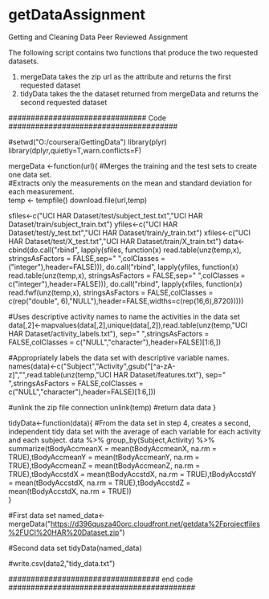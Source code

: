 # getDataAssignment
Getting and Cleaning Data Peer Reviewed Assignment

The following script contains two functions that produce the two requested datasets.
1. mergeData takes the zip url as the attribute and returns the first requested dataset
2. tidyData takes the the dataset returned from mergeData and returns the second requested dataset

############################### Code ######################################

#setwd("O:/coursera/GettingData")
library(plyr)
library(dplyr,quietly=T,warn.conflicts=F)

mergeData <-function(url){
  #Merges the training and the test sets to create one data set.  
  #Extracts only the measurements on the mean and standard deviation for each measurement.  
  temp <- tempfile()
  download.file(url,temp)
  
  sfiles<-c("UCI HAR Dataset/test/subject_test.txt","UCI HAR Dataset/train/subject_train.txt")
  yfiles<-c("UCI HAR Dataset/test/y_test.txt","UCI HAR Dataset/train/y_train.txt")
  xfiles<-c("UCI HAR Dataset/test/X_test.txt","UCI HAR Dataset/train/X_train.txt")
  data<-cbind(do.call("rbind", lapply(sfiles, function(x) read.table(unz(temp,x), stringsAsFactors = FALSE,sep=" ",colClasses = ("integer"),header=FALSE))),
              do.call("rbind", lapply(yfiles, function(x) read.table(unz(temp,x), stringsAsFactors = FALSE,sep=" ",colClasses = c("integer"),header=FALSE))),
              do.call("rbind", lapply(xfiles, function(x) read.fwf(unz(temp,x), stringsAsFactors = FALSE,colClasses = c(rep("double", 6),"NULL"),header=FALSE,widths=c(rep(16,6),8720)))))
  
  #Uses descriptive activity names to name the activities in the data set    
  data[,2]<-mapvalues(data[,2],unique(data[,2]),read.table(unz(temp,"UCI HAR Dataset/activity_labels.txt"), sep=" ",stringsAsFactors = FALSE,colClasses = c("NULL","character"),header=FALSE)[1:6,])
  
  #Appropriately labels the data set with descriptive variable names.
  names(data)<-c("Subject","Activity",gsub("[^a-zA-z]","",read.table(unz(temp,"UCI HAR Dataset/features.txt"), sep=" ",stringsAsFactors = FALSE,colClasses = c("NULL","character"),header=FALSE)[1:6,]))
  
  #unlink the zip file connection
  unlink(temp)
  #return data
  data
}

tidyData<-function(data){
  #From the data set in step 4, creates a second, independent tidy data set with the average of each variable for each activity and each subject.
  data %>%
    group_by(Subject,Activity) %>% 
    summarize(tBodyAccmeanX = mean(tBodyAccmeanX, na.rm = TRUE),tBodyAccmeanY = mean(tBodyAccmeanY, na.rm = TRUE),tBodyAccmeanZ = mean(tBodyAccmeanZ, na.rm = TRUE),tBodyAccstdX = mean(tBodyAccstdX, na.rm = TRUE),tBodyAccstdY = mean(tBodyAccstdX, na.rm = TRUE),tBodyAccstdZ = mean(tBodyAccstdX, na.rm = TRUE))  
}

#First data set
named_data<-mergeData("https://d396qusza40orc.cloudfront.net/getdata%2Fprojectfiles%2FUCI%20HAR%20Dataset.zip")

#Second data set
tidyData(named_data)

#write.csv(data2,"tidy_data.txt")

################################## end code ##########################################
